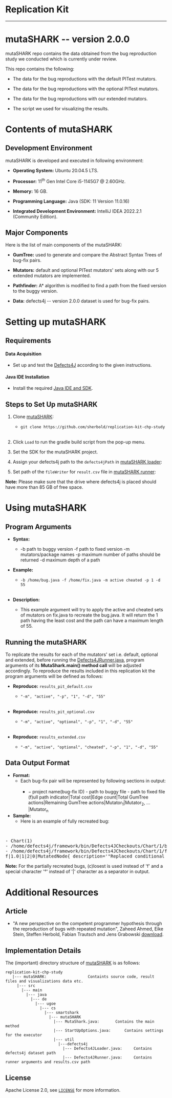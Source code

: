 Replication Kit
======
---
mutaSHARK -- version 2.0.0
================
mutaSHARK repo contains the data obtained from the bug reproduction study we conducted which is currently under review.

This repo contains the following:

- The data for the bug reproductions with the default PITest mutators.

- The data for the bug reproductions with the optional PITest mutators.

- The data for the bug reproductions with our extended mutators.

- The script we used for visualizing the results.

Contents of mutaSHARK
================

Development Environment
---------------
mutaSHARK is developed and executed in following environment:

- **Operating System:** Ubuntu 20.04.5 LTS.

- **Processor:** 11<sup>th</sup> Gen Intel Core i5-1145G7 @ 2.60GHz.

- **Memory:** 16 GB.

- **Programming Language:** Java (SDK: 11 Version 11.0.16)

- **Integrated Development Environment:** IntelliJ IDEA 2022.2.1 (Community Edition).

Major Components
---------------
Here is the list of main components of the mutaSHARK:

- **GumTree:** used to generate and compare the Abstract Syntax Trees of bug-fix pairs. 

- **Mutators:** default and optional PITest mutators' sets along with our 5 extended mutators are implemented. 

- **Pathfinder:** A* algorithm is modified to find a path from the fixed version to the buggy version. 

- **Data:** defects4j -- version 2.0.0 dataset is used for bug-fix pairs.

Setting up mutaSHARK
================

Requirements
---------------- 
#### Data Acquisition
 - Set up and test the [Defects4J](https://github.com/rjust/defects4j) according to the given instructions.

#### Java IDE Installation
 - Install the required [Java IDE and SDK](https://www.jetbrains.com/idea).

	
Steps to Set Up mutaSHARK
----------------

1. Clone [mutaSHARK](https://github.com/sherbold/replication-kit-chp-study):
    
	- `git clone https://github.com/sherbold/replication-kit-chp-study`
 <br/><br/>
2. Click `Load` to run the gradle build script from the pop-up menu.

3. Set the SDK for the mutaSHARK project.

4. Assign your defects4j path to the `defects4jPath` in [mutaSHARK loader](https://github.com/sherbold/replication-kit-chp-study/blob/main/mutaSHARK/src/main/java/de/ugoe/cs/smartshark/mutaSHARK/util/defects4j/Defects4JLoader.java):

5. Set path of the `fileWriter` for `result.csv` file in [mutaSHARK runner](https://github.com/sherbold/replication-kit-chp-study/blob/main/mutaSHARK/src/main/java/de/ugoe/cs/smartshark/mutaSHARK/util/defects4j/Defects4JRunner.java):

**Note:** Please make sure that the drive where defects4j is placed should have more than 85 GB of free space.

Using mutaSHARK
================


## Program Arguments

- **Syntax:**
	- -b path to buggy version -f path to fixed version -m mutators/package names -p maximum number of paths should be returned -d maximum depth of a path

- **Example:** 
	- `-b /home/bug.java -f /home/fix.java -m active cheated -p 1 -d 55`
<br/><br/>

- **Description:**
	- This example argument will try to apply the active and cheated sets of mutators on fix.java to recreate the bug.java. It will return the 1 path having the least cost and the path can have a maximum length of 55.

## Running the mutaSHARK
To replicate the results for each of the mutators' set i.e. default, optional and extended, before running the [Defects4JRunner.java](https://github.com/sherbold/replication-kit-chp-study/blob/main/mutaSHARK/src/main/java/de/ugoe/cs/smartshark/mutaSHARK/util/defects4j/Defects4JRunner.java), program arguments of its **MutaShark.main() method call** will be adjusted accordingly. To reproduce the results included in this replication kit the program arguments will be defined as follows:
  
- **Reproduce:** `results_pit_default.csv`
	- `"-m", "active", "-p", "1", "-d", "55"`
<br/><br/>
		
- **Reproduce:** `results_pit_optional.csv`
	- `"-m", "active", "optional", "-p", "1", "-d", "55"`
<br/><br/>

- **Reproduce:** `results_extended.csv`
	- `"-m", "active", "optional", "cheated", "-p", "1", "-d", "55"`	

## Data Output Format
- **Format:**
	- Each bug-fix pair will be represented by following sections in output:
<br/><br/>
		- − project name(bug-fix ID) - path to buggy file - path to fixed file (f)ull path indicator|Total cost|Edge count|Total GumTree actions|Remaining GumTree actions|Mutator<sub>1</sub>|Mutator<sub>2</sub>, ... |Mutator<sub>n</sub> 
- **Sample:** 
    - Here is an example of fully recreated bug:
 <br/>
 <pre>- Chart(1) <br>- /home/defects4j/framework/bin/Defects4JCheckouts/Chart/1/buggy/source/org/jfree/chart/renderer/category/AbstractCategoryItemRenderer.java <br>- /home/defects4j/framework/bin/Defects4JCheckouts/Chart/1/fixed/source/org/jfree/chart/renderer/category/AbstractCategoryItemRenderer.java <br>f|1.0|1|2|0|MutatedNode{ description='"Replaced conditional == with != @~19736", mutationOperator=de.ugoe.cs.smartshark.mutaSHARK.util.mutators.pitest.active.NegateConditionalsMutator@153231e, cost=1.0}</pre>

**Note:** For the partially recreated bugs, (c)losest is used instead of 'f' and a special character '°' instead of '|' character as a separator in output.


Additional Resources
================

Article
------------------
* "A new perspective on the competent programmer hypothesis through the reproduction of bugs with repeated mutation", 
	Zaheed Ahmed, Eike Stein, Steffen Herbold, Fabian Trautsch and Jens Grabowski
[download]().

Implementation Details
----------------------
The (important) directory structure of [mutaSHARK](https://github.com/sherbold/replication-kit-chp-study) is as follows:

    replication-kit-chp-study	
       |--- mutaSHARK:					Containts source code, result files and visualizations data etc.
         |--- src
           |--- main
             |--- java
               |--- de
                 |--- ugoe
                   |--- cs
                     |--- smartshark
                       |--- mutaSHARK
                         |--- MutaShark.java:		Contains the main method
                         |--- StartUpOptions.java:		Contains settings for the executor
                         |--- util
                           |---defects4j
                             |--- Defects4JLoader.java: 	Contains defects4j dataset path
                             |--- Defects4JRunner.java: 	Contains runner arguments and results.csv path

           
License
---------
Apache License 2.0, see [`LICENSE`](https://github.com/sherbold/replication-kit-chp-study/blob/main/LICENSE) for more information.
